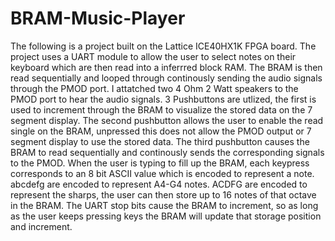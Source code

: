 # BRAM-Music-Player

The following is a project built on the Lattice ICE40HX1K FPGA board. The project uses a UART module to allow the user to select notes on their keyboard 
which are then read into a inferrred block RAM. The BRAM is then read sequentially and looped through continously sending the audio signals through the PMOD port. 
I attatched two 4 Ohm 2 Watt speakers to the PMOD port to hear the audio signals. 3 Pushbuttons are utlized, the first is used to increment through the BRAM to visualize 
the stored data on the 7 segment display. The second pushbutton allows the user to enable the read single on the BRAM, unpressed this does not allow the PMOD output or 7 segment 
display to use the stored data. The third pushbutton causes the BRAM to read sequentially and continously sends the corresponding signals to the PMOD. When the user is typing to fill up the BRAM, 
each keypress corresponds to an 8 bit ASCII value which is encoded to represent a note. abcdefg are encoded to represent A4-G4 notes. ACDFG are encoded to represent the sharps, the 
user can then store up to 16 notes of that octave in the BRAM. The UART stop bits cause the BRAM to increment, so as long as the user keeps pressing keys the BRAM will update that 
storage position and increment. 

